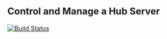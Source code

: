 Control and Manage a Hub Server
---

[![Build Status](https://travis-ci.org/Relicum/Hubcontrol.png?branch=master)](https://travis-ci.org/Relicum/Hubcontrol)